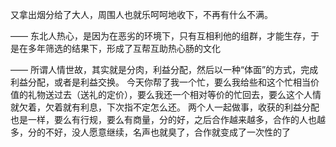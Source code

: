 又拿出烟分给了大人，周围人也就乐呵呵地收下，不再有什么不满。

——
东北人热心，是因为在恶劣的环境下，只有互相利他的组群，才能生存，于是在多年筛选的结果下，形成了互帮互助热心肠的文化

——
所谓人情世故，其实就是分肉，利益分配，然后以一种“体面”的方式，完成利益分配，或者是利益交换。
今天你帮了我一个忙，要么我给些和这个忙相当价值的礼物送过去（送礼的定价），要么我还一个相对等价的忙回去，要么这个人情就欠着，欠着就有利息，下次指不定怎么还。
两个人一起做事，收获的利益分配也是一样，要么有行规，要么有商量，分的好，之后合作越来越多，合作的人也越多，分的不好，没人愿意继续，名声也就臭了，合作就变成了一次性的了

